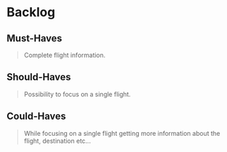 # Backlog

## Must-Haves

> Complete flight information.

## Should-Haves

> Possibility to focus on a single flight.

## Could-Haves

> While focusing on a single flight getting more information about the flight,
> destination etc...

